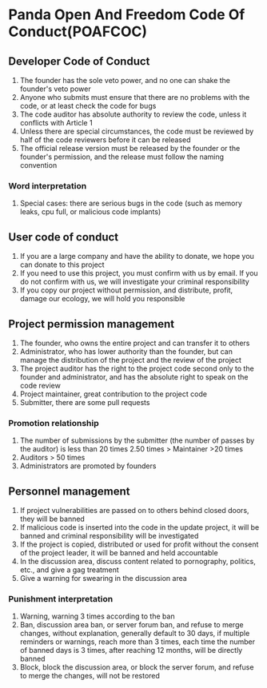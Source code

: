 # Panda Open And Freedom Code Of Conduct(POAFCOC)

## Developer Code of Conduct
1. The founder has the sole veto power, and no one can shake the founder's veto power
2. Anyone who submits must ensure that there are no problems with the code, or at least check the code for bugs
3. The code auditor has absolute authority to review the code, unless it conflicts with Article 1
4. Unless there are special circumstances, the code must be reviewed by half of the code reviewers before it can be released
5. The official release version must be released by the founder or the founder's permission, and the release must follow the naming convention
### Word interpretation
1. Special cases: there are serious bugs in the code (such as memory leaks, cpu full, or malicious code implants)
## User code of conduct
1. If you are a large company and have the ability to donate, we hope you can donate to this project
2. If you need to use this project, you must confirm with us by email. If you do not confirm with us, we will investigate your criminal responsibility
3. If you copy our project without permission, and distribute, profit, damage our ecology, we will hold you responsible
## Project permission management
1. The founder, who owns the entire project and can transfer it to others
2. Administrator, who has lower authority than the founder, but can manage the distribution of the project and the review of the project
3. The project auditor has the right to the project code second only to the founder and administrator, and has the absolute right to speak on the code review
4. Project maintainer, great contribution to the project code
5. Submitter, there are some pull requests
### Promotion relationship
1. The number of submissions by the submitter (the number of passes by the auditor) is less than 20 times
2.50 times > Maintainer >20 times
3. Auditors > 50 times
4. Administrators are promoted by founders
## Personnel management
1. If project vulnerabilities are passed on to others behind closed doors, they will be banned
2. If malicious code is inserted into the code in the update project, it will be banned and criminal responsibility will be investigated
3. If the project is copied, distributed or used for profit without the consent of the project leader, it will be banned and held accountable
4. In the discussion area, discuss content related to pornography, politics, etc., and give a gag treatment
5. Give a warning for swearing in the discussion area
### Punishment interpretation
1. Warning, warning 3 times according to the ban
2. Ban, discussion area ban, or server forum ban, and refuse to merge changes, without explanation, generally default to 30 days, if multiple reminders or warnings, reach more than 3 times, each time the number of banned days is 3 times, after reaching 12 months, will be directly banned
3. Block, block the discussion area, or block the server forum, and refuse to merge the changes, will not be restored
